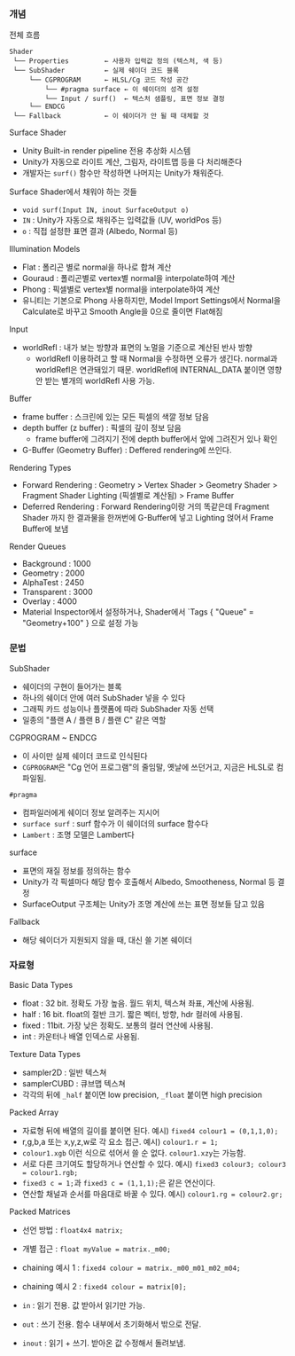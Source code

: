 


### 개념

전체 흐름
```
Shader
 └── Properties         ← 사용자 입력값 정의 (텍스처, 색 등)
 └── SubShader          ← 실제 쉐이더 코드 블록
     └── CGPROGRAM      ← HLSL/Cg 코드 작성 공간
         └── #pragma surface ← 이 쉐이더의 성격 설정
         └── Input / surf()  ← 텍스처 샘플링, 표면 정보 결정
     └── ENDCG
 └── Fallback           ← 이 쉐이더가 안 될 때 대체할 것
```

Surface Shader
- Unity Built-in render pipeline 전용 추상화 시스템
- Unity가 자동으로 라이트 계산, 그림자, 라이트맵 등을 다 처리해준다
- 개발자는 `surf()` 함수만 작성하면 나머지는 Unity가 채워준다.

Surface Shader에서 채워야 하는 것들
- `void surf(Input IN, inout SurfaceOutput o)`
- `IN` : Unity가 자동으로 채워주는 입력값들 (UV, worldPos 등)
- `o` : 직접 설정한 표면 결과 (Albedo, Normal 등)

Illumination Models
- Flat : 폴리곤 별로 normal을 하나로 합쳐 계산
- Gouraud : 폴리곤별로 vertex별 normal을 interpolate하여  계산
- Phong : 픽셀별로 vertex별 normal을 interpolate하여 계산
- 유니티는 기본으로 Phong 사용하지만, Model Import Settings에서 Normal을 Calculate로 바꾸고 Smooth Angle을 0으로 줄이면 Flat해짐

Input
- worldRefl : 내가 보는 방향과 표면의 노멀을 기준으로 계산된 반사 방향
	- worldRefl 이용하려고 할 때 Normal을 수정하면 오류가 생긴다. normal과 worldRefl은 연관돼있기 때문. worldRefl에 INTERNAL_DATA 붙이면 영향 안 받는 별개의 worldRefl 사용 가능.

Buffer
- frame buffer : 스크린에 있는 모든 픽셀의 색깔 정보 담음
- depth buffer (z buffer) : 픽셀의 깊이 정보 담음
  - frame buffer에 그려지기 전에 depth buffer에서 앞에 그려진거 있나 확인
- G-Buffer (Geometry Buffer) : Deffered rendering에 쓰인다.

Rendering Types
- Forward Rendering : Geometry > Vertex Shader > Geometry Shader > Fragment Shader Lighting (픽셀별로 계산됨) > Frame Buffer
- Deferred Rendering : Forward Rendering이랑 거의 똑같은데 Fragment Shader 까지 한 결과물을 한꺼번에 G-Buffer에 넣고 Lighting 얹어서 Frame Buffer에 보냄

Render Queues
- Background : 1000
- Geometry : 2000
- AlphaTest : 2450
- Transparent : 3000
- Overlay : 4000
- Material Inspector에서 설정하거나, 
  Shader에서 `Tags { "Queue" = "Geometry+100" } 으로 설정 가능

### 문법

SubShader
- 쉐이더의 구현이 들어가는 블록
- 하나의 쉐이더 안에 여러 SubShader 넣을 수 있다
- 그래픽 카드 성능이나 플랫폼에 따라 SubShader 자동 선택
- 일종의 "플랜 A / 플랜 B / 플랜 C" 같은 역할

CGPROGRAM ~ ENDCG
- 이 사이만 실제 쉐이더 코드로 인식된다
- `CGPROGRAM`은 "Cg 언어 프로그램"의 줄임말, 옛날에 쓰던거고, 지금은 HLSL로 컴파일됨.

`#pragma`
- 컴파일러에게 쉐이더 정보 알려주는 지시어
- `surface surf` : surf 함수가 이 쉐이더의 surface 함수다
- `Lambert` : 조명 모델은 Lambert다

surface
- 표면의 재질 정보를 정의하는 함수
- Unity가 각 픽셀마다 해당 함수 호출해서 Albedo, Smootheness, Normal 등 결정
- SurfaceOutput 구조체는 Unity가 조명 계산에 쓰는 표면 정보들 담고 있음

Fallback
- 해당 쉐이더가 지원되지 않을 때, 대신 쓸 기본 쉐이더



### 자료형

Basic Data Types
- float : 32 bit. 정확도 가장 높음. 월드 위치, 텍스쳐 좌표, 계산에 사용됨.
- half : 16 bit. float의 절반 크기. 짧은 벡터, 방향, hdr 컬러에 사용됨.
- fixed : 11bit. 가장 낮은 정확도. 보통의 컬러 연산에 사용됨.
- int : 카운터나 배열 인덱스로 사용됨.

Texture Data Types
- sampler2D : 일반 텍스쳐
- samplerCUBD : 큐브맵 텍스쳐
- 각각의 뒤에 `_half` 붙이면 low precision, `_float` 붙이면 high precision

Packed Array
- 자료형 뒤에 배열의 길이를 붙이면 된다. 예시) `fixed4 colour1 = (0,1,1,0);`
- r,g,b,a 또는 x,y,z,w로 각 요소 접근. 예시) `colour1.r = 1;`
- `colour1.xgb` 이런 식으로 섞어서 쓸 순 없다. `colour1.xzy`는 가능함.
- 서로 다른 크기여도 할당하거나 연산할 수 있다. 예시) `fixed3 colour3; colour3 = colour1.rgb;`
- `fixed3 c = 1;`과 `fixed3 c = (1,1,1);`은 같은 연산이다.
- 연산할 채널과 순서를 마음대로 바꿀 수 있다. 예시) `colour1.rg = colour2.gr;`

Packed Matrices
- 선언 방법 : `float4x4 matrix;`
- 개별 접근 : `float myValue = matrix._m00;`
- chaining 예시 1 : `fixed4 colour = matrix._m00_m01_m02_m04;`
- chaining 예시 2 : `fixed4 colour = matrix[0];`

- `in` : 읽기 전용. 값 받아서 읽기만 가능.
- `out` : 쓰기 전용. 함수 내부에서 초기화해서 밖으로 전달.
- `inout` : 읽기 + 쓰기. 받아온 값 수정해서 돌려보냄.

